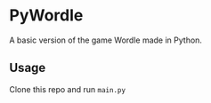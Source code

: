 


# PyWordle
A basic version of the game Wordle made in Python.

## Usage
Clone this repo and run `main.py`
